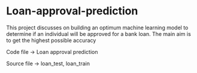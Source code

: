 # Loan-approval-prediction
This project discusses on building an optimum machine learning model to determine if an individual will be approved for a bank loan. The main aim is to get the highest possible accuracy

Code file -> Loan approval prediction

Source file -> loan_test, loan_train
